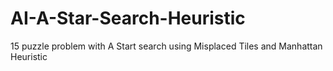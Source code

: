 # AI-A-Star-Search-Heuristic
15 puzzle problem with A Start search using Misplaced Tiles and Manhattan Heuristic
